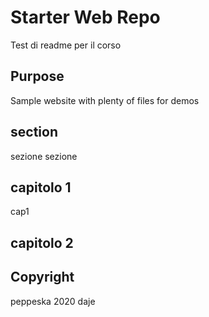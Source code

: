 # Starter Web Repo

Test di readme per il corso

## Purpose

Sample website with plenty of files for demos

## section

sezione
sezione

## capitolo 1

cap1

## capitolo 2

## Copyright

peppeska 2020 daje
